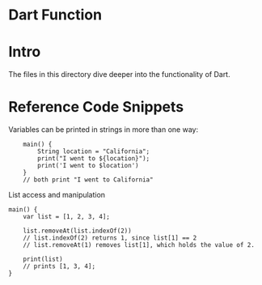 # Dart Function

# Intro
The files in this directory dive deeper into the functionality of Dart.

# Reference Code Snippets

Variables can be printed in strings in more than one way:

```
    main() {
        String location = "California";
        print("I went to ${location}");
        print('I went to $location')
    }
    // both print "I went to California"
```

List access and manipulation
```
main() {
    var list = [1, 2, 3, 4];

    list.removeAt(list.indexOf(2))
    // list.indexOf(2) returns 1, since list[1] == 2
    // list.removeAt(1) removes list[1], which holds the value of 2.

    print(list)
    // prints [1, 3, 4];
}
```
